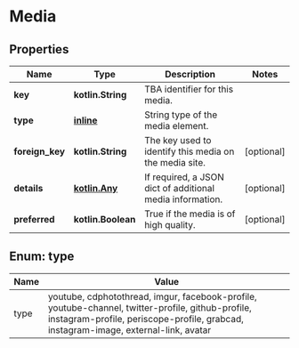 
# Media

## Properties
Name | Type | Description | Notes
------------ | ------------- | ------------- | -------------
**key** | **kotlin.String** | TBA identifier for this media. | 
**type** | [**inline**](#TypeEnum) | String type of the media element. | 
**foreign_key** | **kotlin.String** | The key used to identify this media on the media site. |  [optional]
**details** | [**kotlin.Any**](kotlin.Any.md) | If required, a JSON dict of additional media information. |  [optional]
**preferred** | **kotlin.Boolean** | True if the media is of high quality. |  [optional]


<a name="TypeEnum"></a>
## Enum: type
Name | Value
---- | -----
type | youtube, cdphotothread, imgur, facebook-profile, youtube-channel, twitter-profile, github-profile, instagram-profile, periscope-profile, grabcad, instagram-image, external-link, avatar



